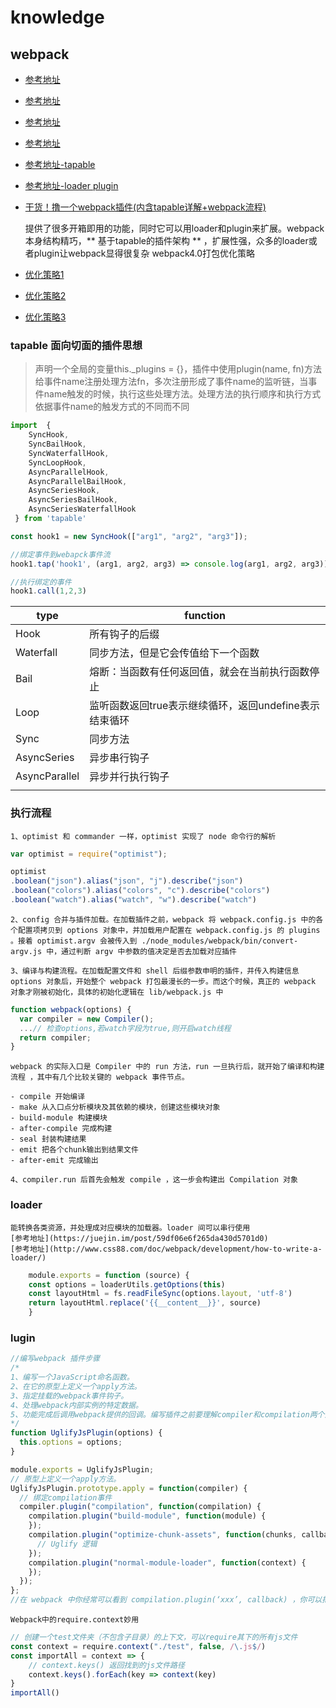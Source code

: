 # knowledge

## webpack

- [参考地址](https://fengmiaosen.github.io/2017/03/21/webpack-core-code/)
- [参考地址](https://doc.webpack-china.org/contribute/writing-a-plugin/)
- [参考地址](http://taobaofed.org/blog/2016/09/09/webpack-flow/)
- [参考地址](https://juejin.im/post/5980752ef265da3e2e56e82e)
- [参考地址-tapable](https://www.jianshu.com/p/01a606c97d76)
- [参考地址-loader plugin](https://juejin.im/post/5980752ef265da3e2e56e82e)
- [干货！撸一个webpack插件(内含tapable详解+webpack流程)](https://juejin.im/post/5beb8875e51d455e5c4dd83f)

    提供了很多开箱即用的功能，同时它可以用loader和plugin来扩展。webpack本身结构精巧，** 基于tapable的插件架构 ** ，扩展性强，众多的loader或者plugin让webpack显得很复杂
webpack4.0打包优化策略

- [优化策略1](https://juejin.im/post/5abbc2ca5188257ddb0fae9b)
- [优化策略2](https://juejin.im/post/5ac769e7f265da237b225490)
- [优化策略3](https://juejin.im/post/5ac76a8f51882555677ecc06)

### tapable 面向切面的插件思想

>声明一个全局的变量this._plugins = {}，插件中使用plugin(name, fn)方法给事件name注册处理方法fn，多次注册形成了事件name的监听链，当事件name触发的时候，执行这些处理方法。处理方法的执行顺序和执行方式依据事件name的触发方式的不同而不同

```js
import  {
    SyncHook,
    SyncBailHook,
    SyncWaterfallHook,
    SyncLoopHook,
    AsyncParallelHook,
    AsyncParallelBailHook,
    AsyncSeriesHook,
    AsyncSeriesBailHook,
    AsyncSeriesWaterfallHook
 } from 'tapable'

const hook1 = new SyncHook(["arg1", "arg2", "arg3"]);

//绑定事件到webapck事件流
hook1.tap('hook1', (arg1, arg2, arg3) => console.log(arg1, arg2, arg3)) //1,2,3

//执行绑定的事件
hook1.call(1,2,3)

```

| type | function |
| ------ | ------ |
| Hook| 所有钩子的后缀 |
| Waterfall| 同步方法，但是它会传值给下一个函数 |
| Bail| 熔断：当函数有任何返回值，就会在当前执行函数停止 |
| Loop| 监听函数返回true表示继续循环，返回undefine表示结束循环 |
| Sync| 同步方法 |
| AsyncSeries| 异步串行钩子 |
| AsyncParallel| 异步并行执行钩子 |
|   |   |

### 执行流程

    1、optimist 和 commander 一样，optimist 实现了 node 命令行的解析

```js
var optimist = require("optimist");

optimist
.boolean("json").alias("json", "j").describe("json")
.boolean("colors").alias("colors", "c").describe("colors")
.boolean("watch").alias("watch", "w").describe("watch")
```

    2、config 合并与插件加载。在加载插件之前，webpack 将 webpack.config.js 中的各个配置项拷贝到 options 对象中，并加载用户配置在 webpack.config.js 的 plugins 。接着 optimist.argv 会被传入到 ./node_modules/webpack/bin/convert-argv.js 中，通过判断 argv 中参数的值决定是否去加载对应插件

    3、编译与构建流程。在加载配置文件和 shell 后缀参数申明的插件，并传入构建信息 options 对象后，开始整个 webpack 打包最漫长的一步。而这个时候，真正的 webpack 对象才刚被初始化，具体的初始化逻辑在 lib/webpack.js 中

```js
function webpack(options) {
  var compiler = new Compiler();
  ...// 检查options,若watch字段为true,则开启watch线程
  return compiler;
}
```

    webpack 的实际入口是 Compiler 中的 run 方法，run 一旦执行后，就开始了编译和构建流程 ，其中有几个比较关键的 webpack 事件节点。

    - compile 开始编译
    - make 从入口点分析模块及其依赖的模块，创建这些模块对象
    - build-module 构建模块
    - after-compile 完成构建
    - seal 封装构建结果
    - emit 把各个chunk输出到结果文件
    - after-emit 完成输出

    4、compiler.run 后首先会触发 compile ，这一步会构建出 Compilation 对象

### loader

    能转换各类资源，并处理成对应模块的加载器。loader 间可以串行使用
    [参考地址](https://juejin.im/post/59df06e6f265da430d5701d0)
    [参考地址](http://www.css88.com/doc/webpack/development/how-to-write-a-loader/)

```js
    module.exports = function (source) {
    const options = loaderUtils.getOptions(this)
    const layoutHtml = fs.readFileSync(options.layout, 'utf-8')
    return layoutHtml.replace('{{__content__}}', source)
    }
```

### lugin

```js
//编写webpack 插件步骤
/*
1、编写一个JavaScript命名函数。
2、在它的原型上定义一个apply方法。
3、指定挂载的webpack事件钩子。
4、处理webpack内部实例的特定数据。
5、功能完成后调用webpack提供的回调。编写插件之前要理解compiler和compilation两个对象，以及webpack生命周期的各个阶段和钩子，plugin比loader强大，通过plugin你可以访问compliler和compilation过程，通过钩子拦截webpack的执行
*/
function UglifyJsPlugin(options) {
  this.options = options;
}

module.exports = UglifyJsPlugin;
// 原型上定义一个apply方法。
UglifyJsPlugin.prototype.apply = function(compiler) {
  // 绑定compilation事件
  compiler.plugin("compilation", function(compilation) {
    compilation.plugin("build-module", function(module) {
    });
    compilation.plugin("optimize-chunk-assets", function(chunks, callback) {
      // Uglify 逻辑
    });
    compilation.plugin("normal-module-loader", function(context) {
    });
  });
};
//在 webpack 中你经常可以看到 compilation.plugin(‘xxx’, callback) ，你可以把它当作是一个事件的绑定，这些事件在打包时由 webpack 来触发。
```

    Webpack中的require.context妙用

```js
// 创建一个test文件夹（不包含子目录）的上下文，可以require其下的所有js文件
const context = require.context("./test", false, /\.js$/)
const importAll = context => {
    // context.keys() 返回找到的js文件路径
    context.keys().forEach(key => context(key)
}
importAll()
```
